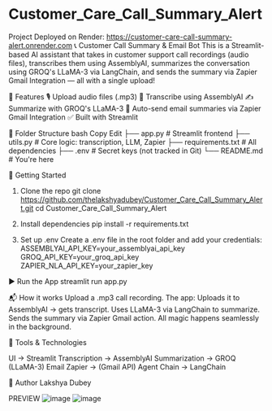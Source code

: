 # Customer_Care_Call_Summary_Alert
Project Deployed on Render: https://customer-care-call-summary-alert.onrender.com
📞 Customer Call Summary & Email Bot
This is a Streamlit-based AI assistant that takes in customer support call recordings (audio files), transcribes them using AssemblyAI, summarizes the conversation using GROQ's LLaMA-3 via LangChain, and sends the summary via Zapier Gmail Integration — all with a single upload!

🔧 Features
🎙️ Upload audio files (.mp3)
🧠 Transcribe using AssemblyAI
✍️ Summarize with GROQ's LLaMA-3
📧 Auto-send email summaries via Zapier Gmail Integration
✅ Built with Streamlit

📁 Folder Structure
bash
Copy
Edit
├── app.py              # Streamlit frontend
├── utils.py            # Core logic: transcription, LLM, Zapier
├── requirements.txt    # All dependencies
├── .env                # Secret keys (not tracked in Git)
└── README.md           # You're here

🚀 Getting Started
1. Clone the repo
git clone https://github.com/thelakshyadubey/Customer_Care_Call_Summary_Alert.git
cd Customer_Care_Call_Summary_Alert

2. Install dependencies
pip install -r requirements.txt

3. Set up .env
Create a .env file in the root folder and add your credentials:
ASSEMBLYAI_API_KEY=your_assemblyai_api_key
GROQ_API_KEY=your_groq_api_key
ZAPIER_NLA_API_KEY=your_zapier_key

▶️ Run the App
streamlit run app.py

📬 How it works
Upload a .mp3 call recording.
The app:
Uploads it to AssemblyAI → gets transcript.
Uses LLaMA-3 via LangChain to summarize.
Sends the summary via Zapier Gmail action.
All magic happens seamlessly in the background.

📌 Tools & Technologies

UI -> Streamlit
Transcription ->	AssemblyAI
Summarization ->	GROQ (LLaMA-3)
Email	Zapier -> (Gmail API)
Agent Chain ->	LangChain

🧠 Author
Lakshya Dubey

PREVIEW
![image](https://github.com/user-attachments/assets/83f4cc63-f1ca-4491-9595-d2c9c5536e55)
![image](https://github.com/user-attachments/assets/e63feecd-ce0f-455d-b29d-028179c5049e)

